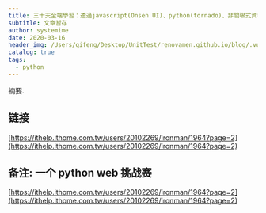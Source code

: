 ```yaml
---
title: 三十天全端學習：透過javascript(Onsen UI)、python(tornado)、非關聯式資料庫(mongoDB)完成全端學習，建置web app、mobile app。 ： 2019 iT 邦幫忙鐵人賽
subtitle: 文章暂存
author: systemime
date: 2020-03-16
header_img: /Users/qifeng/Desktop/UnitTest/renovamen.github.io/blog/.vuepress/public/img/in-post/header/13.jpg
catalog: true
tags:
  - python
---
```

摘要.

<!-- more -->
## 链接

 [https://ithelp.ithome.com.tw/users/20102269/ironman/1964?page=2](https://ithelp.ithome.com.tw/users/20102269/ironman/1964?page=2) 

## 备注: 一个 python web 挑战赛

 [https://ithelp.ithome.com.tw/users/20102269/ironman/1964?page=2](https://ithelp.ithome.com.tw/users/20102269/ironman/1964?page=2)
